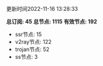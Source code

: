更新时间2022-11-16 13:28:33

**总订阅: 45**
**总节点: 1115**
**有效节点: 192**
- ssr节点: 15
- v2ray节点: 122
- trojan节点: 52
- ss节点: 3
